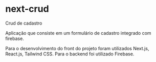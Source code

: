 # next-crud
Crud de cadastro

Aplicação que consiste em um formulário de cadastro integrado com firebase. 

Para o desenvolvimento do front do projeto foram utilizados Next.js, React.js, Tailwind CSS. Para o backend foi utilizado Firebase.
